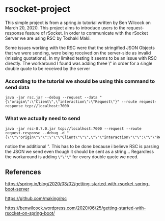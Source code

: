 # rsocket-project

This simple project is from a spring.io tutorial written by Ben Wilcock on March 20, 2020. This project aims to introduce users to the request-response feature of rSocket. In order to communicate with the rSocket Server we are using RSC by Toshaki Maki.

Some issues working with the RSC were that the stringified JSON Objects that we were sending, were being received on the server-side as invalid (missing quotations). In my limited testing it seems to be an issue with RSC directly. The workaround I found was adding three \\" in order for a single double quote to be received by the server

### According to the tutorial we should be using this command to send data
```
java -jar rsc.jar --debug --request --data "{\"origin\":\"Client\",\"interaction\":\"Request\"}" --route request-response tcp://localhost:7000

```

### What we actually need to send
```
java -jar rsc-0.7.0.jar tcp://localhost:7000 --request --route request-response --debug -d "{\"\"\"origin\"\"\":\"\"\"Client\"\"\",\"\"\"interaction\"\"\":\"\"\"Request\"\"\"}"
```
notice the additional \". This has to be done because i believe RSC is parsing the JSON we send even though it should be sent as a string... Regardless the workaround is adding ```\"\"\"``` for every double quote we need.



## References

https://spring.io/blog/2020/03/02/getting-started-with-rsocket-spring-boot-server

https://github.com/making/rsc

https://benwilcock.wordpress.com/2020/06/25/getting-started-with-rsocket-on-spring-boot/